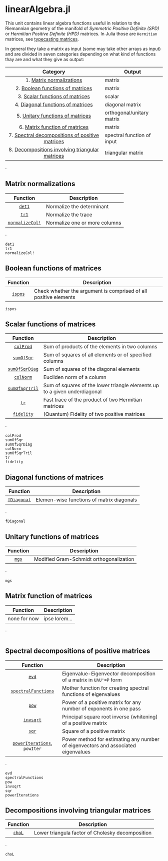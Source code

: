 # linearAlgebra.jl

 This unit contains linear algebra functions useful in relation to the Riemannian
 geometry of the manifold of *Symmetric Positive Definite (SPD)* or
 *Hermitian Positive Definite (HPD)* matrices. In Julia those are `Hermitian` matrices, see [typecasting matrices](@ref).

In general they take a matrix as input (some may take other arrays as input) and are divided in seven categories depending on what kind of functions thay are and what they give as output:

| Category  | Output |
|:----------:| ----------- |
| 1. [Matrix normalizations](@ref) | matrix |
| 2. [Boolean functions of matrices](@ref) | matrix |
| 3. [Scalar functions of matrices](@ref) | scalar |
| 4. [Diagonal functions of matrices](@ref) | diagonal matrix |
| 5. [Unitary functions of matrices](@ref) | orthogonal/unitary matrix |
| 6. [Matrix function of matrices](@ref) | matrix |
| 7. [Spectral decompositions of positive matrices](@ref) | spectral function of input|
| 8. [Decompositions involving triangular matrices](@ref) | triangular matrix |

⋅

## Matrix normalizations

| Function   | Description |
|:----------:| ----------- |
| [`det1`](@ref) | Normalize the determinant|
| [`tr1`](@ref) | Normalize the trace|
| [`normalizeCol!`](@ref) | Normalize one or more columns|

⋅

```@docs
det1
tr1
normalizeCol!
```

## Boolean functions of matrices

| Function   | Description |
|:----------:| ----------- |
| [`ispos`](@ref) | Check whether the argument is comprised of all positive elements|

```@docs
ispos
```

## Scalar functions of matrices

| Function   | Description |
|:----------:| ----------- |
| [`colProd`](@ref) | Sum of products of the elements in two columns |
| [`sumOfSqr`](@ref) | Sum of squares of all elements or of specified columns |
| [`sumOfSqrDiag`](@ref) | Sum of squares of the diagonal elements |
| [`colNorm`](@ref) | Eucliden norm of a column |
| [`sumOfSqrTril`](@ref) | Sum of squares of the lower triangle elements up to a given underdiagonal |
| [`tr`](@ref) | Fast trace of the product of two Hermitian matrices |
| [`fidelity`](@ref) | (Quantum) Fidelity of two positive matrices |

⋅

```@docs
colProd
sumOfSqr
sumOfSqrDiag
colNorm
sumOfSqrTril
tr
fidelity
```

## Diagonal functions of matrices

| Function   | Description |
|:----------:| ----------- |
| [`fDiagonal`](@ref) | Elemen-wise functions of matrix diagonals|

⋅

```@docs
fDiagonal
```

## Unitary functions of matrices

| Function   | Description |
|:----------:| ----------- |
| [`mgs`](@ref) | Modified Gram-Schmidt orthogonalization|

⋅

```@docs
mgs
```

## Matrix function of matrices

| Function   | Description |
|:----------:| ----------- |
| none for now | ipse lorem...|

⋅

```@docs
```

## Spectral decompositions of positive matrices

| Function   | Description |
|:----------:| ----------- |
| [`evd`](@ref) | Eigenvalue-Eigenvector decomposition of a matrix in ``UΛU'=P`` form|
| [`spectralFunctions`](@ref) | Mother function for creating spectral functions of eigenvalues|
| [`pow`](@ref)| Power of a positive matrix for any number of exponents in one pass|
| [`invsqrt`](@ref)| Principal square root inverse (whitening) of a positive matrix|
| [`sqr`](@ref)| Square of a positive matrix|
| [`powerIterations`](@ref), `powIter` | Power method for estimating any number of eigenvectors and associated eigenvalues|

⋅

```@docs
evd
spectralFunctions
pow
invsqrt
sqr
powerIterations
```

## Decompositions involving triangular matrices

| Function   | Description |
|:----------:| ----------- |
| [`choL`](@ref) | Lower triangula factor of Cholesky decomposition|

⋅

```@docs
choL
```
